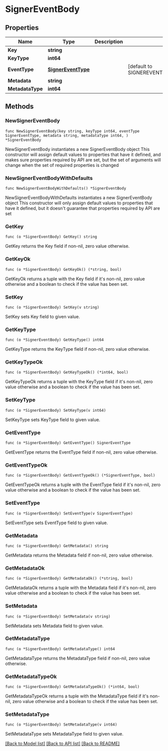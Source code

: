 # SignerEventBody

## Properties

Name | Type | Description | Notes
------------ | ------------- | ------------- | -------------
**Key** | **string** |  | 
**KeyType** | **int64** |  | 
**EventType** | [**SignerEventType**](SignerEventType.md) |  | [default to SIGNEREVENTTYPE_SIGNER_EVENT_TYPE_ADD]
**Metadata** | **string** |  | 
**MetadataType** | **int64** |  | 

## Methods

### NewSignerEventBody

`func NewSignerEventBody(key string, keyType int64, eventType SignerEventType, metadata string, metadataType int64, ) *SignerEventBody`

NewSignerEventBody instantiates a new SignerEventBody object
This constructor will assign default values to properties that have it defined,
and makes sure properties required by API are set, but the set of arguments
will change when the set of required properties is changed

### NewSignerEventBodyWithDefaults

`func NewSignerEventBodyWithDefaults() *SignerEventBody`

NewSignerEventBodyWithDefaults instantiates a new SignerEventBody object
This constructor will only assign default values to properties that have it defined,
but it doesn't guarantee that properties required by API are set

### GetKey

`func (o *SignerEventBody) GetKey() string`

GetKey returns the Key field if non-nil, zero value otherwise.

### GetKeyOk

`func (o *SignerEventBody) GetKeyOk() (*string, bool)`

GetKeyOk returns a tuple with the Key field if it's non-nil, zero value otherwise
and a boolean to check if the value has been set.

### SetKey

`func (o *SignerEventBody) SetKey(v string)`

SetKey sets Key field to given value.


### GetKeyType

`func (o *SignerEventBody) GetKeyType() int64`

GetKeyType returns the KeyType field if non-nil, zero value otherwise.

### GetKeyTypeOk

`func (o *SignerEventBody) GetKeyTypeOk() (*int64, bool)`

GetKeyTypeOk returns a tuple with the KeyType field if it's non-nil, zero value otherwise
and a boolean to check if the value has been set.

### SetKeyType

`func (o *SignerEventBody) SetKeyType(v int64)`

SetKeyType sets KeyType field to given value.


### GetEventType

`func (o *SignerEventBody) GetEventType() SignerEventType`

GetEventType returns the EventType field if non-nil, zero value otherwise.

### GetEventTypeOk

`func (o *SignerEventBody) GetEventTypeOk() (*SignerEventType, bool)`

GetEventTypeOk returns a tuple with the EventType field if it's non-nil, zero value otherwise
and a boolean to check if the value has been set.

### SetEventType

`func (o *SignerEventBody) SetEventType(v SignerEventType)`

SetEventType sets EventType field to given value.


### GetMetadata

`func (o *SignerEventBody) GetMetadata() string`

GetMetadata returns the Metadata field if non-nil, zero value otherwise.

### GetMetadataOk

`func (o *SignerEventBody) GetMetadataOk() (*string, bool)`

GetMetadataOk returns a tuple with the Metadata field if it's non-nil, zero value otherwise
and a boolean to check if the value has been set.

### SetMetadata

`func (o *SignerEventBody) SetMetadata(v string)`

SetMetadata sets Metadata field to given value.


### GetMetadataType

`func (o *SignerEventBody) GetMetadataType() int64`

GetMetadataType returns the MetadataType field if non-nil, zero value otherwise.

### GetMetadataTypeOk

`func (o *SignerEventBody) GetMetadataTypeOk() (*int64, bool)`

GetMetadataTypeOk returns a tuple with the MetadataType field if it's non-nil, zero value otherwise
and a boolean to check if the value has been set.

### SetMetadataType

`func (o *SignerEventBody) SetMetadataType(v int64)`

SetMetadataType sets MetadataType field to given value.



[[Back to Model list]](../README.md#documentation-for-models) [[Back to API list]](../README.md#documentation-for-api-endpoints) [[Back to README]](../README.md)


